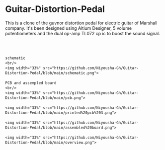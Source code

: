 # Guitar-Distortion-Pedal
This is a clone of the guvnor distortion pedal for electric guitar of Marshall company. It's been designed using Altium Designer, 5 volume potentiometers and the dual op-amp TL072 cp ic to boost the sound signal.

<br/>
<br/>

<p align="center" width="100%">
    
    schematic
    <br/>
    <img width="33%" src="https://github.com/Niyousha-Gh/Guitar-Distortion-Pedal/blob/main/schematic.png">
    
    PCB and assempled board
    <br/>
    <img width="33%" src="https://github.com/Niyousha-Gh/Guitar-Distortion-Pedal/blob/main/pcb.png">
    
    <img width="33%" src="https://github.com/Niyousha-Gh/Guitar-Distortion-Pedal/blob/main/printed%20pcb%203.png">
    
    <img width="33%" src="https://github.com/Niyousha-Gh/Guitar-Distortion-Pedal/blob/main/assembled%20board.png">
    
    <img width="33%" src="https://github.com/Niyousha-Gh/Guitar-Distortion-Pedal/blob/main/overview.png">
    
</p>

